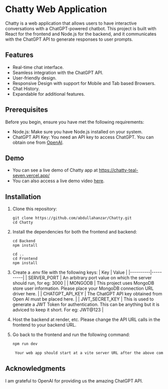 # Chatty Web Application

Chatty is a web application that allows users to have interactive conversations with a ChatGPT-powered chatbot. This project is built with React for the frontend and Node.js for the backend, and it communicates with the ChatGPT API to generate responses to user prompts.

## Features

- Real-time chat interface.
- Seamless integration with the ChatGPT API.
- User-friendly design.
- Responsive Design with support for Mobile and Tab based Browsers.
- Chat History.
- Expandable for additional features.

## Prerequisites

Before you begin, ensure you have met the following requirements:

- Node.js: Make sure you have Node.js installed on your system.
- ChatGPT API Key: You need an API key to access ChatGPT. You can obtain one from [OpenAI](https://beta.openai.com/signup/).

## Demo

- You can see a live demo of Chatty app at https://chatty-teal-seven.vercel.app/
- You can also access a live demo video [here](https://1drv.ms/v/s!Anc0BhHoNso16HIkt5lBmxZe4N1w?e=HuAIKQ).

## Installation

1. Clone this repository:

   ```bas
   git clone https://github.com/abdullahanzar/Chatty.git
   cd Chatty

   ```

2. Install the dependencies for both the frontend and backend:

   ````bas
   cd Backend
   npm install

   cd ..
   cd Frontend
   npm install

   ````

3. Create a .env file with the following keys:
   | Key | Value |
   |----------|----------|
   | SERVER_PORT | An arbitrary port value on which the server should run, for eg: 3000 |
   | MONGODB | This project uses MongoDB store user information. Please place your MongoDB connection URL driver here. |
   | CHATGPT_API_KEY | The ChatGPT API key obtained from Open AI must be placed here. |
   | JWT_SECRET_KEY | This is used to generate a JWT Token for authentication. This can be anything but it is adviced to keep it short. For eg: JWT@123 |

3. Host the backend at render, etc. Please change the API URL calls in the frontend to your backend URL.

4. Go back to the frontend and run the following command:

   ```bash
   npm run dev

    Your web app should start at a vite server URL after the above command. It will be printed in the console.
   ```

## Acknowledgments

I am grateful to OpenAI for providing us the amazing ChatGPT API.
